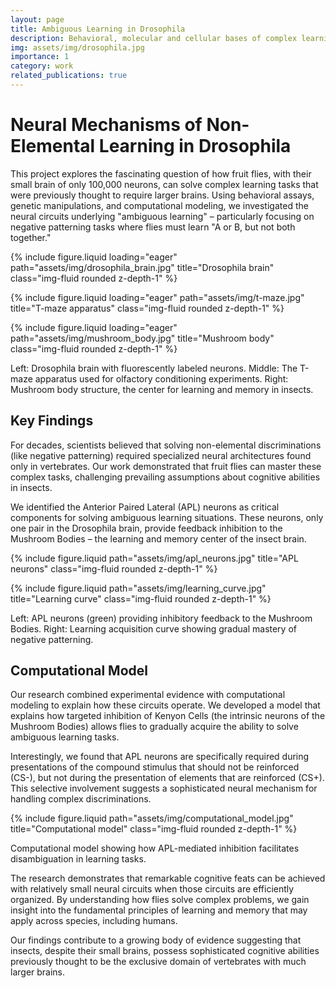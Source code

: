 ```yaml
---
layout: page
title: Ambiguous Learning in Drosophila
description: Behavioral, molecular and cellular bases of complex learning
img: assets/img/drosophila.jpg
importance: 1
category: work
related_publications: true
---
```


# Neural Mechanisms of Non-Elemental Learning in Drosophila

This project explores the fascinating question of how fruit flies, with their small brain of only 100,000 neurons, can solve complex learning tasks that were previously thought to require larger brains. Using behavioral assays, genetic manipulations, and computational modeling, we investigated the neural circuits underlying "ambiguous learning" – particularly focusing on negative patterning tasks where flies must learn "A or B, but not both together."


    
{% include figure.liquid loading="eager" path="assets/img/drosophila_brain.jpg" title="Drosophila brain" class="img-fluid rounded z-depth-1" %}


{% include figure.liquid loading="eager" path="assets/img/t-maze.jpg" title="T-maze apparatus" class="img-fluid rounded z-depth-1" %}

{% include figure.liquid loading="eager" path="assets/img/mushroom_body.jpg" title="Mushroom body" class="img-fluid rounded z-depth-1" %}
    
Left: Drosophila brain with fluorescently labeled neurons. Middle: The T-maze apparatus used for olfactory conditioning experiments. Right: Mushroom body structure, the center for learning and memory in insects.


## Key Findings

For decades, scientists believed that solving non-elemental discriminations (like negative patterning) required specialized neural architectures found only in vertebrates. Our work demonstrated that fruit flies can master these complex tasks, challenging prevailing assumptions about cognitive abilities in insects.

We identified the Anterior Paired Lateral (APL) neurons as critical components for solving ambiguous learning situations. These neurons, only one pair in the Drosophila brain, provide feedback inhibition to the Mushroom Bodies – the learning and memory center of the insect brain.


    
{% include figure.liquid path="assets/img/apl_neurons.jpg" title="APL neurons" class="img-fluid rounded z-depth-1" %}


{% include figure.liquid path="assets/img/learning_curve.jpg" title="Learning curve" class="img-fluid rounded z-depth-1" %}
    


Left: APL neurons (green) providing inhibitory feedback to the Mushroom Bodies. Right: Learning acquisition curve showing gradual mastery of negative patterning.


## Computational Model

Our research combined experimental evidence with computational modeling to explain how these circuits operate. We developed a model that explains how targeted inhibition of Kenyon Cells (the intrinsic neurons of the Mushroom Bodies) allows flies to gradually acquire the ability to solve ambiguous learning tasks.

Interestingly, we found that APL neurons are specifically required during presentations of the compound stimulus that should not be reinforced (CS-), but not during the presentation of elements that are reinforced (CS+). This selective involvement suggests a sophisticated neural mechanism for handling complex discriminations.


    
{% include figure.liquid path="assets/img/computational_model.jpg" title="Computational model" class="img-fluid rounded z-depth-1" %}



Computational model showing how APL-mediated inhibition facilitates disambiguation in learning tasks.


The research demonstrates that remarkable cognitive feats can be achieved with relatively small neural circuits when those circuits are efficiently organized. By understanding how flies solve complex problems, we gain insight into the fundamental principles of learning and memory that may apply across species, including humans.

Our findings contribute to a growing body of evidence suggesting that insects, despite their small brains, possess sophisticated cognitive abilities previously thought to be the exclusive domain of vertebrates with much larger brains.